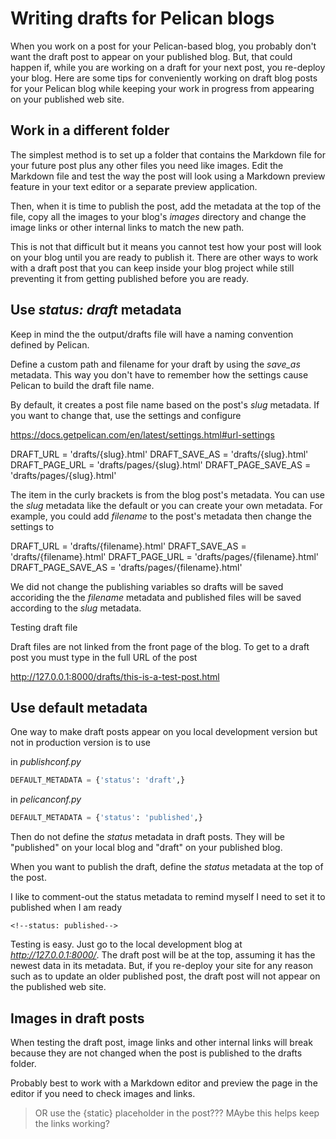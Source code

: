 # Writing drafts for Pelican blogs

When you work on a post for your Pelican-based blog, you probably don't want the draft post to appear on your published blog. But, that could happen if, while you are working on a draft for your next post, you re-deploy your blog. Here are some tips for conveniently working on draft blog posts for your Pelican blog while keeping your work in progress from appearing on your published web site.

## Work in a different folder

The simplest method is to set up a folder that contains the Markdown file for your future post plus any other files you need like images. Edit the Markdown file and test the way the post will look using a Markdown preview feature in your text editor or a separate preview application.

Then, when it is time to publish the post, add the metadata at the top of the file, copy all the images to your blog's *images* directory and change the image links or other internal links to match the new path. 

This is not that difficult but it means you cannot test how your post will look on your blog until you are ready to publish it. There are other ways to work with a draft post that you can keep inside your blog project while still preventing it from getting published before you are ready.

## Use *status: draft* metadata

Keep in mind the the output/drafts file will have a naming convention defined by Pelican. 

Define a custom path and filename for your draft by using the *save_as* metadata. This way you don't have to remember how the settings cause Pelican to build the draft file name.


By default, it creates a post file name based on the post's *slug* metadata. If you want to change that, use the settings and configure

https://docs.getpelican.com/en/latest/settings.html#url-settings

DRAFT_URL = 'drafts/{slug}.html'
DRAFT_SAVE_AS = 'drafts/{slug}.html'
DRAFT_PAGE_URL = 'drafts/pages/{slug}.html'
DRAFT_PAGE_SAVE_AS = 'drafts/pages/{slug}.html'

The item in the curly brackets is from the blog post's metadata. You can use the *slug* metadata like the default or you can create your own metadata. For example, you could add *filename* to the post's metadata then change the settings to  

DRAFT_URL = 'drafts/{filename}.html'
DRAFT_SAVE_AS = 'drafts/{filename}.html'
DRAFT_PAGE_URL = 'drafts/pages/{filename}.html'
DRAFT_PAGE_SAVE_AS = 'drafts/pages/{filename}.html'

We did not change the publishing variables so drafts will be saved accoriding the the *filename* metadata and published files will be saved according to the *slug* metadata.

Testing draft file

Draft files are not linked from the front page of the blog. To get to a draft post you must type in the full URL of the post

http://127.0.0.1:8000/drafts/this-is-a-test-post.html

## Use default metadata

One way to make draft posts appear on you local development version but not in production version is to use 

in *publishconf.py*

```python
DEFAULT_METADATA = {'status': 'draft',}
```

in *pelicanconf.py*

```python
DEFAULT_METADATA = {'status': 'published',}
```

Then do not define the *status* metadata in draft posts. They will be "published" on your local blog and "draft" on your published blog.

When you want to publish the draft, define the *status* metadata at the top of the post.

I like to comment-out the status metadata to remind myself I need to set it to published when I am ready

```
<!--status: published-->
```

Testing is easy. Just go to the local development blog at *http://127.0.0.1:8000/*. The draft post will be at the top, assuming it has the newest data in its metadata. But, if you re-deploy your site for any reason such as to update an older published post, the draft post will not appear on the published web site.

## Images in draft posts

When testing the draft post, image links and other internal links will break because they are not changed when the post is published to the drafts folder. 

Probably best to work with a Markdown editor and preview the page in the editor if you need to check images and links.

> OR use the {static} placeholder in the post??? MAybe this helps keep the links working?

